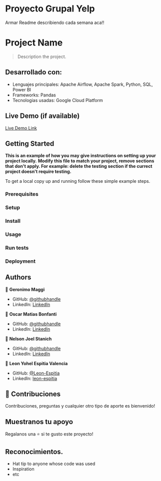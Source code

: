 # Proyecto Grupal Yelp

Armar Readme describiendo cada semana aca!!


# Project Name

> Description the project.


## Desarrollado con:

- Lenguajes principales: Apache Airflow, Apache Spark, Python, SQL, Power BI
- Frameworks: Pandas
- Tecnologias usadas: Google Cloud Platform

## Live Demo (if available)

[Live Demo Link](https://livedemo.com)


## Getting Started

**This is an example of how you may give instructions on setting up your project locally.**
**Modify this file to match your project, remove sections that don't apply. For example: delete the testing section if the currect project doesn't require testing.**


To get a local copy up and running follow these simple example steps.

### Prerequisites

### Setup

### Install

### Usage

### Run tests

### Deployment



## Authors

👤 **Geronimo Maggi**

- GitHub: [@githubhandle](https://github.com/githubhandle)
- LinkedIn: [LinkedIn](https://linkedin.com/in/linkedinhandle)

👤 **Oscar Matias Bonfanti**

- GitHub: [@githubhandle](https://github.com/Bonfantimatias)
- LinkedIn: [LinkedIn](https://linkedin.com/in/matiasbonfanti)

👤 **Nelson Joel Stanich**

- GitHub: [@githubhandle](https://github.com/joelstanich)
- LinkedIn: [LinkedIn](https://linkedin.com/in/joelstanich)

👤 **Leon Yohel Espitia Valencia**

- GitHub: [@Leon-Espitia](https://github.com/Leon-Espitia)
- LinkedIn: [leon-espitia](https://www.linkedin.com/in/leon-espitia/)

## 🤝 Contribuciones

Contribuciones, preguntas y cualquier otro tipo de aporte es bienvenido!


## Muestranos tu apoyo

Regalanos una ⭐️ si te gusto este proyecto!

## Reconocimientos.

- Hat tip to anyone whose code was used
- Inspiration
- etc

